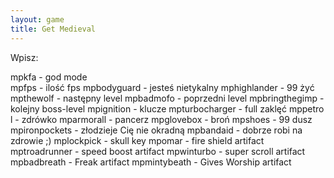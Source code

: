```yaml
---
layout: game
title: Get Medieval
---
```


Wpisz:

mpkfa 		- god mode       
mpfps 		- ilość fps
mpbodyguard 	- jesteś nietykalny
mphighlander 	- 99 żyć
mpthewolf	- następny level
mpbadmofo 	- poprzedni level
mpbringthegimp 	- kolejny boss-level
mpignition 	- klucze
mpturbocharger 	- full zaklęć
mppetro	l 	- zdrówko
mparmorall 	- pancerz
mpglovebox 	- broń
mpshoes 		- 99 dusz
mpironpockets 	- złodzieje Cię nie okradną
mpbandaid 	- dobrze robi na zdrowie ;)
mplockpick	- skull key
mpomar		- fire shield artifact
mptroadrunner	- speed boost artifact
mpwinturbo	- super scroll artifact
mpbadbreath	- Freak artifact
mpmintybeath	- Gives Worship artifact
